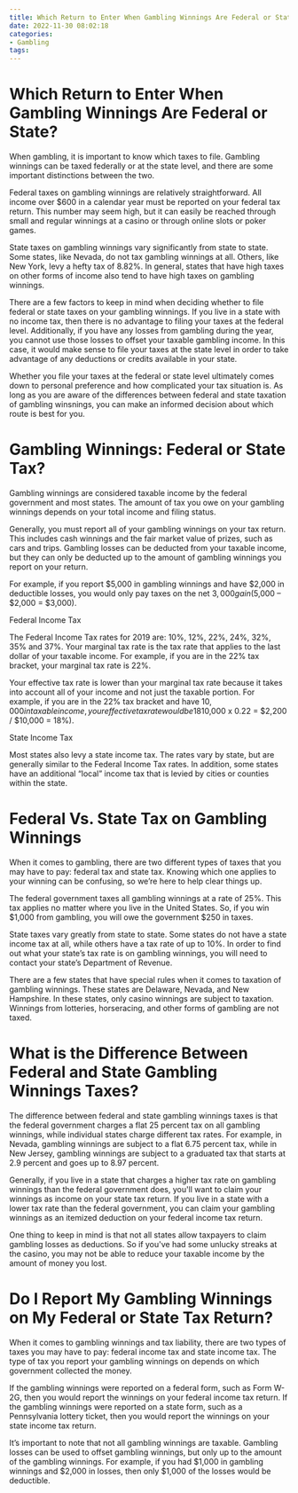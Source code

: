 ```yaml
---
title: Which Return to Enter When Gambling Winnings Are Federal or State
date: 2022-11-30 08:02:18
categories:
- Gambling
tags:
---
```



#  Which Return to Enter When Gambling Winnings Are Federal or State?

When gambling, it is important to know which taxes to file. Gambling winnings can be taxed federally or at the state level, and there are some important distinctions between the two.

Federal taxes on gambling winnings are relatively straightforward. All income over $600 in a calendar year must be reported on your federal tax return. This number may seem high, but it can easily be reached through small and regular winnings at a casino or through online slots or poker games.

State taxes on gambling winnings vary significantly from state to state. Some states, like Nevada, do not tax gambling winnings at all. Others, like New York, levy a hefty tax of 8.82%. In general, states that have high taxes on other forms of income also tend to have high taxes on gambling winnings.

There are a few factors to keep in mind when deciding whether to file federal or state taxes on your gambling winnings. If you live in a state with no income tax, then there is no advantage to filing your taxes at the federal level. Additionally, if you have any losses from gambling during the year, you cannot use those losses to offset your taxable gambling income. In this case, it would make sense to file your taxes at the state level in order to take advantage of any deductions or credits available in your state.

Whether you file your taxes at the federal or state level ultimately comes down to personal preference and how complicated your tax situation is. As long as you are aware of the differences between federal and state taxation of gambling winsnings, you can make an informed decision about which route is best for you.

#  Gambling Winnings: Federal or State Tax?

Gambling winnings are considered taxable income by the federal government and most states. The amount of tax you owe on your gambling winnings depends on your total income and filing status.

Generally, you must report all of your gambling winnings on your tax return. This includes cash winnings and the fair market value of prizes, such as cars and trips. Gambling losses can be deducted from your taxable income, but they can only be deducted up to the amount of gambling winnings you report on your return.

For example, if you report $5,000 in gambling winnings and have $2,000 in deductible losses, you would only pay taxes on the net $3,000 gain ($5,000 – $2,000 = $3,000).

Federal Income Tax

The Federal Income Tax rates for 2019 are: 10%, 12%, 22%, 24%, 32%, 35% and 37%. Your marginal tax rate is the tax rate that applies to the last dollar of your taxable income. For example, if you are in the 22% tax bracket, your marginal tax rate is 22%.

Your effective tax rate is lower than your marginal tax rate because it takes into account all of your income and not just the taxable portion. For example, if you are in the 22% tax bracket and have $10,000 in taxable income, your effective tax rate would be 18% ($10,000 x 0.22 = $2,200 / $10,000 = 18%).

State Income Tax

Most states also levy a state income tax. The rates vary by state, but are generally similar to the Federal Income Tax rates. In addition, some states have an additional “local” income tax that is levied by cities or counties within the state.

#  Federal Vs. State Tax on Gambling Winnings

When it comes to gambling, there are two different types of taxes that you may have to pay: federal tax and state tax. Knowing which one applies to your winning can be confusing, so we’re here to help clear things up.

The federal government taxes all gambling winnings at a rate of 25%. This tax applies no matter where you live in the United States. So, if you win $1,000 from gambling, you will owe the government $250 in taxes.

State taxes vary greatly from state to state. Some states do not have a state income tax at all, while others have a tax rate of up to 10%. In order to find out what your state’s tax rate is on gambling winnings, you will need to contact your state’s Department of Revenue.

There are a few states that have special rules when it comes to taxation of gambling winnings. These states are Delaware, Nevada, and New Hampshire. In these states, only casino winnings are subject to taxation. Winnings from lotteries, horseracing, and other forms of gambling are not taxed.

#  What is the Difference Between Federal and State Gambling Winnings Taxes?

The difference between federal and state gambling winnings taxes is that the federal government charges a flat 25 percent tax on all gambling winnings, while individual states charge different tax rates. For example, in Nevada, gambling winnings are subject to a flat 6.75 percent tax, while in New Jersey, gambling winnings are subject to a graduated tax that starts at 2.9 percent and goes up to 8.97 percent.

Generally, if you live in a state that charges a higher tax rate on gambling winnings than the federal government does, you'll want to claim your winnings as income on your state tax return. If you live in a state with a lower tax rate than the federal government, you can claim your gambling winnings as an itemized deduction on your federal income tax return.

One thing to keep in mind is that not all states allow taxpayers to claim gambling losses as deductions. So if you've had some unlucky streaks at the casino, you may not be able to reduce your taxable income by the amount of money you lost.

#  Do I Report My Gambling Winnings on My Federal or State Tax Return?

When it comes to gambling winnings and tax liability, there are two types of taxes you may have to pay: federal income tax and state income tax. The type of tax you report your gambling winnings on depends on which government collected the money.

If the gambling winnings were reported on a federal form, such as Form W-2G, then you would report the winnings on your federal income tax return. If the gambling winnings were reported on a state form, such as a Pennsylvania lottery ticket, then you would report the winnings on your state income tax return.

It’s important to note that not all gambling winnings are taxable. Gambling losses can be used to offset gambling winnings, but only up to the amount of the gambling winnings. For example, if you had $1,000 in gambling winnings and $2,000 in losses, then only $1,000 of the losses would be deductible.